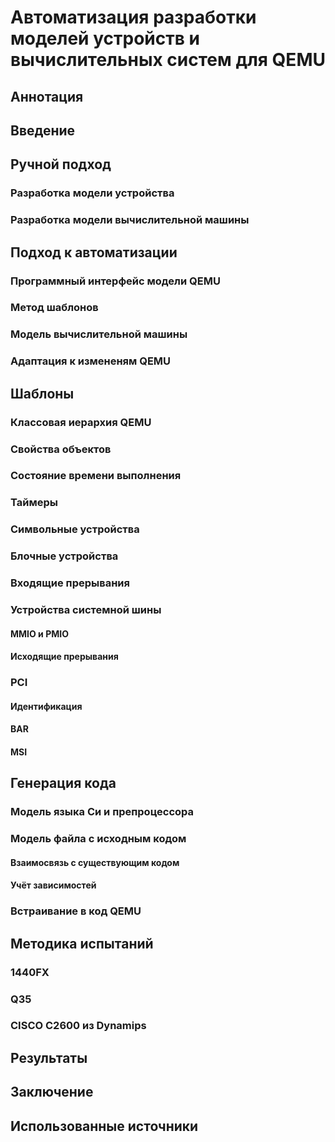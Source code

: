 # Автоматизация разработки моделей устройств и вычислительных систем для QEMU

## Аннотация
## Введение
## Ручной подход
### Разработка модели устройства
### Разработка модели вычислительной машины
## Подход к автоматизации
### Программный интерфейс модели QEMU
### Метод шаблонов
### Модель вычислительной машины
### Адаптация к измененям QEMU
## Шаблоны
### Классовая иерархия QEMU
### Свойства объектов
### Состояние времени выполнения
### Таймеры
### Символьные устройства
### Блочные устройства
### Входящие прерывания
### Устройства системной шины
#### MMIO и PMIO
#### Исходящие прерывания
### PCI
#### Идентификация
#### BAR
#### MSI
## Генерация кода
### Модель языка Си и препроцессора
### Модель файла с исходным кодом
#### Взаимосвязь с существующим кодом
#### Учёт зависимостей
### Встраивание в код QEMU
## Методика испытаний
### 1440FX
### Q35
### CISCO C2600 из Dynamips
## Результаты
## Заключение
## Использованные источники

